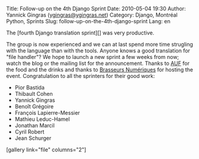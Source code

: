 Title: Follow-up on the 4th Django Sprint
Date: 2010-05-04 19:30
Author: Yannick Gingras (ygingras@ygingras.net)
Category: Django, Montréal Python, Sprints
Slug: follow-up-on-the-4th-django-sprint
Lang: en

<!--:en-->The [fourth Django translation sprint][] was very productive.
The group is now experienced and we can at last spend more time
strugling with the language than with the tools. Anyone knows a good
translation for "file handler"? We hope to launch a new sprint a few
weeks from now; watch the blog or the mailing list for the announcement.
Thanks to [AUF][] for the food and the drinks and thanks to [Brasseurs
Numériques][] for hosting the event. Congratulation to all the sprinters
for their good work:

-   Pior Bastida
-   Thibault Cohen
-   Yannick Gingras
-   Benoît Grégoire
-   François Lapierre-Messier
-   Mathieu Leduc-Hamel
-   Jonathan Marcil
-   Cyril Robert
-   Jean Schurger

[gallery link="file" columns="2"]

  [fourth Django translation sprint]: http://montrealpython.org/2010/04/django-translation-sprint-4/
  [AUF]: http://auf.org
  [Brasseurs Numériques]: http://ajah.ca
